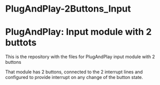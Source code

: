 # PlugAndPlay-2Buttons_Input
# PlugAndPlay: Input module with 2 buttots
This is the repository with the files for PlugAndPlay input module with 2 buttons

That module has 2 buttons, connected to the 2 interrupt lines and configured to provide interrupt on any change of the button state.
